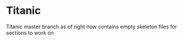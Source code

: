 # Titanic
Titanic master branch as of right now contains empty skeleton files for sections to work on
